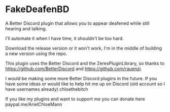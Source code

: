 # FakeDeafenBD
A Better Discord plugin that allows you to appear deafened while still hearing and talking.

I'll automate it when I have time, it shouldn't be too hard.

Download the release version or it won't work, I'm in the middle of building a new version using the repo.

This plugin uses the Better Discord and the ZeresPluginLibrary, so thanks to https://github.com/BetterDiscord and https://github.com/rauenzi.

I would be making some more Better Discord plugins in the future. If you have some ideas or would like to help hit me up on Discord (old account so I have usernames already) chloethebitch

If you like my plugins and want to support me you can donate here paypal.me/ArielChloeMann
